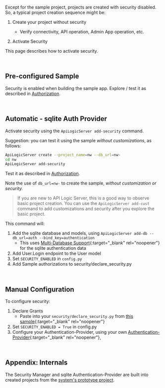 Except for the sample project, projects are created with security disabled.  So, a typical project creation sequence might be:

1. Create your project without security

    * Verify connectivity, API operation, Admin App operation, etc.

2. Activate Security

This page describes how to activate security.

&nbsp;

## Pre-configured Sample

Security is enabled when building the sample app.  Explore / test it as described in [Authorization](../Security-Authorization/#sample).

&nbsp;

## Automatic - sqlite Auth Provider

Activate security using the `ApiLogicServer add-security` command.

Suggestion: you can test it using the sample _without customizations_, as follows:

```bash
ApiLogicServer create --project_name=nw --db_url=nw-
cd nw
ApiLogicServer add-security
```

Test it as described in [Authorization](../Security-Authorization/#sample).

Note the use of `db_url=nw-` to create the sample, _without customization or security._

> If you are new to API Logic Server, this is a good way to observe basic project creation.  You can use the `ApiLogicServer add-cust` command to add customizations and security after you explore the basic project.

This command will:

1. Add the sqlite database and models, using `ApiLogicServer add-db --db_url=auth --bind_key=authentication`
    * This uses [Multi-Database Support](../Data-Model-Multi){:target="_blank" rel="noopener"} for the sqlite authentication data
2. Add User.Login endpoint to the User model
3. Set `SECURITY_ENABLED` in `config.py`
4. Add Sample authorizations to security/declare_security.py

&nbsp;

## Manual Configuration 

To configure security:

1. Declare Grants
    * Paste into your `security/declare_security.py` from [this sample](../Security-Authorization/#sample){:target="_blank" rel="noopener"}
2. Set `SECURITY_ENABLED = True` in config.py
3. Configure your Authentication-Provider, using your own [Authentication-Provider](Security-Authentication-Provider){:target="_blank" rel="noopener"},

&nbsp;

## Appendix: Internals

The Security Manager and sqlite Authentication-Provider are built into created projects from the [system's prototype project](https://github.com/valhuber/ApiLogicServer/tree/main/api_logic_server_cli/project_prototype_nw).
